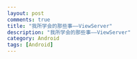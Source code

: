 ```yaml
---
layout: post
comments: true
title: "我所学会的那些事——ViewServer"
description: "我所学会的那些事——ViewServer"
category: Android
tags: [Android]
---
```



